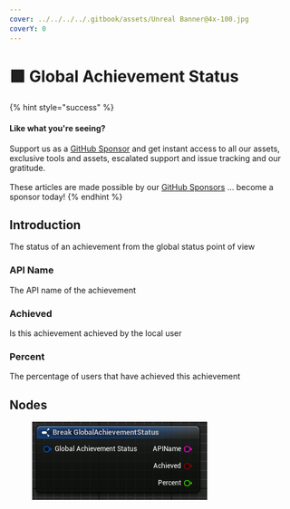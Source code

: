 ```yaml
---
cover: ../../../../.gitbook/assets/Unreal Banner@4x-100.jpg
coverY: 0
---
```


# 🟩 Global Achievement Status

{% hint style="success" %}
#### Like what you're seeing?

Support us as a [GitHub Sponsor](../../../../become-a-sponsor/) and get instant access to all our assets, exclusive tools and assets, escalated support and issue tracking and our gratitude.\
\
These articles are made possible by our [GitHub Sponsors](../../../../become-a-sponsor/) ... become a sponsor today!
{% endhint %}

## Introduction

The status of an achievement from the global status point of view

### API Name

The API name of the achievement

### Achieved

Is this achievement achieved by the local user

### Percent

The percentage of users that have achieved this achievement

## Nodes

<figure><img src="../../../../.gitbook/assets/image (335).png" alt=""><figcaption></figcaption></figure>
